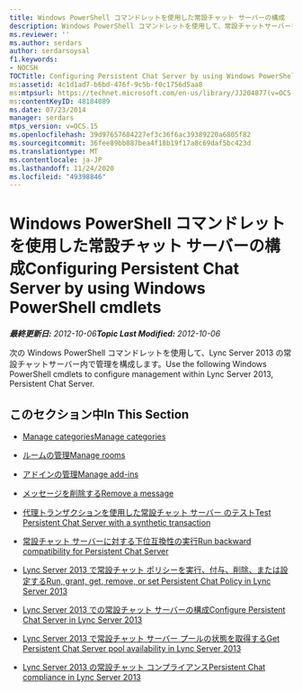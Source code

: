 ```yaml
---
title: Windows PowerShell コマンドレットを使用した常設チャット サーバーの構成
description: Windows PowerShell コマンドレットを使用して、常設チャットサーバーを構成します。
ms.reviewer: ''
ms.author: serdars
author: serdarsoysal
f1.keywords:
- NOCSH
TOCTitle: Configuring Persistent Chat Server by using Windows PowerShell cmdlets
ms:assetid: 4c1d1ad7-b6bd-476f-9c5b-f0c1756d5aa8
ms:mtpsurl: https://technet.microsoft.com/en-us/library/JJ204877(v=OCS.15)
ms:contentKeyID: 48184089
ms.date: 07/23/2014
manager: serdars
mtps_version: v=OCS.15
ms.openlocfilehash: 39d97657684227ef3c36f6ac39389220a6805f82
ms.sourcegitcommit: 36fee89bb887bea4f18b19f17a8c69daf5bc423d
ms.translationtype: MT
ms.contentlocale: ja-JP
ms.lasthandoff: 11/24/2020
ms.locfileid: "49398846"
---
```

# <a name="configuring-persistent-chat-server-by-using-windows-powershell-cmdlets"></a><span data-ttu-id="2e1d4-103">Windows PowerShell コマンドレットを使用した常設チャット サーバーの構成</span><span class="sxs-lookup"><span data-stu-id="2e1d4-103">Configuring Persistent Chat Server by using Windows PowerShell cmdlets</span></span>

<div data-xmlns="http://www.w3.org/1999/xhtml">

<div class="topic" data-xmlns="http://www.w3.org/1999/xhtml" data-msxsl="urn:schemas-microsoft-com:xslt" data-cs="https://msdn.microsoft.com/">

<div data-asp="https://msdn2.microsoft.com/asp">



</div>

<div id="mainSection">

<div id="mainBody"><span data-ttu-id="2e1d4-104">

<span> </span></span><span class="sxs-lookup"><span data-stu-id="2e1d4-104">

<span> </span></span></span>

<span data-ttu-id="2e1d4-105">_**最終更新日:** 2012-10-06_</span><span class="sxs-lookup"><span data-stu-id="2e1d4-105">_**Topic Last Modified:** 2012-10-06_</span></span>

<span data-ttu-id="2e1d4-106">次の Windows PowerShell コマンドレットを使用して、Lync Server 2013 の常設チャットサーバー内で管理を構成します。</span><span class="sxs-lookup"><span data-stu-id="2e1d4-106">Use the following Windows PowerShell cmdlets to configure management within Lync Server 2013, Persistent Chat Server.</span></span>

<div>

## <a name="in-this-section"></a><span data-ttu-id="2e1d4-107">このセクション中</span><span class="sxs-lookup"><span data-stu-id="2e1d4-107">In This Section</span></span>

  - [<span data-ttu-id="2e1d4-108">Manage categories</span><span class="sxs-lookup"><span data-stu-id="2e1d4-108">Manage categories</span></span>](manage-categories.md)

  - [<span data-ttu-id="2e1d4-109">ルームの管理</span><span class="sxs-lookup"><span data-stu-id="2e1d4-109">Manage rooms</span></span>](manage-rooms.md)

  - [<span data-ttu-id="2e1d4-110">アドインの管理</span><span class="sxs-lookup"><span data-stu-id="2e1d4-110">Manage add-ins</span></span>](manage-add-ins.md)

  - [<span data-ttu-id="2e1d4-111">メッセージを削除する</span><span class="sxs-lookup"><span data-stu-id="2e1d4-111">Remove a message</span></span>](remove-a-message.md)

  - [<span data-ttu-id="2e1d4-112">代理トランザクションを使用した常設チャット サーバー のテスト</span><span class="sxs-lookup"><span data-stu-id="2e1d4-112">Test Persistent Chat Server with a synthetic transaction</span></span>](test-persistent-chat-server-with-a-synthetic-transaction.md)

  - [<span data-ttu-id="2e1d4-113">常設チャット サーバーに対する下位互換性の実行</span><span class="sxs-lookup"><span data-stu-id="2e1d4-113">Run backward compatibility for Persistent Chat Server</span></span>](run-backward-compatibility-for-persistent-chat-server.md)

  - [<span data-ttu-id="2e1d4-114">Lync Server 2013 で常設チャット ポリシーを実行、付与、削除、または設定する</span><span class="sxs-lookup"><span data-stu-id="2e1d4-114">Run, grant, get, remove, or set Persistent Chat Policy in Lync Server 2013</span></span>](lync-server-2013-run-grant-get-remove-or-set-persistent-chat-policy.md)

  - [<span data-ttu-id="2e1d4-115">Lync Server 2013 での常設チャット サーバーの構成</span><span class="sxs-lookup"><span data-stu-id="2e1d4-115">Configure Persistent Chat Server in Lync Server 2013</span></span>](lync-server-2013-configure-persistent-chat-server.md)

  - [<span data-ttu-id="2e1d4-116">Lync Server 2013 で常設チャット サーバー プールの状態を取得する</span><span class="sxs-lookup"><span data-stu-id="2e1d4-116">Get Persistent Chat Server pool availability in Lync Server 2013</span></span>](lync-server-2013-get-persistent-chat-server-pool-availability.md)

  - [<span data-ttu-id="2e1d4-117">Lync Server 2013 の常設チャット コンプライアンス</span><span class="sxs-lookup"><span data-stu-id="2e1d4-117">Persistent Chat compliance in Lync Server 2013</span></span>](lync-server-2013-persistent-chat-compliance.md)

<span data-ttu-id="2e1d4-118"></div>

</div>

<span> </span>

</div>

</div>

</span><span class="sxs-lookup"><span data-stu-id="2e1d4-118"></div>

</div>

<span> </span>

</div>

</div>

</span></span></div>


